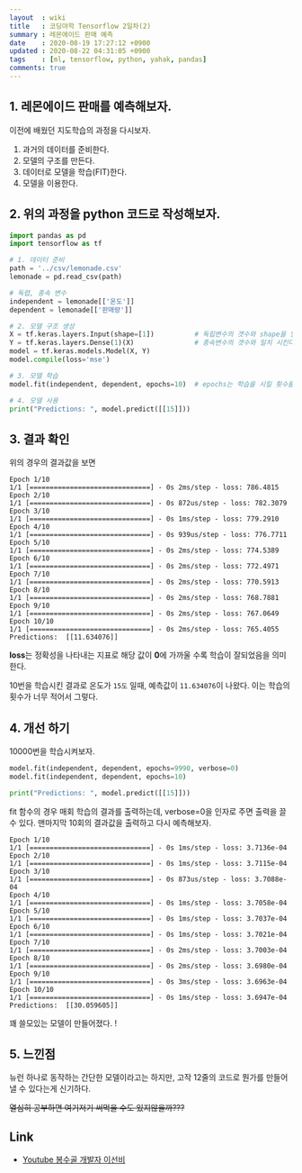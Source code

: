```yaml
---
layout  : wiki
title   : 코딩야학 Tensorflow 2일차(2)
summary : 레몬에이드 판매 예측
date    : 2020-08-19 17:27:12 +0900
updated : 2020-08-22 04:31:05 +0900
tags    : [ml, tensorflow, python, yahak, pandas]
comments: true
---
```


## 1. 레몬에이드 판매를 예측해보자.

이전에 배웠던 지도학습의 과정을 다시보자.

1. 과거의 데이터를 준비한다.
2. 모델의 구조를 만든다.
3. 데이터로 모델을 학습(FIT)한다.
4. 모델을 이용한다.

## 2. 위의 과정을 python 코드로 작성해보자.


```python
import pandas as pd
import tensorflow as tf

# 1. 데이터 준비
path = '../csv/lemonade.csv'
lemonade = pd.read_csv(path)

# 독렵, 종속 변수
independent = lemonade[['온도']]
dependent = lemonade[['판매량']]

# 2. 모델 구조 생성
X = tf.keras.layers.Input(shape=[1])          # 독립변수의 갯수와 shape을 일치 시킨다.
Y = tf.keras.layers.Dense(1)(X)               # 종속변수의 갯수와 일치 시킨다.
model = tf.keras.models.Model(X, Y)
model.compile(loss='mse')

# 3. 모델 학습
model.fit(independent, dependent, epochs=10)  # epochs는 학습을 시킬 횟수를 의미한다.

# 4. 모델 사용
print("Predictions: ", model.predict([[15]]))
```

## 3. 결과 확인

위의 경우의 결과값을 보면

```
Epoch 1/10
1/1 [==============================] - 0s 2ms/step - loss: 786.4815
Epoch 2/10
1/1 [==============================] - 0s 872us/step - loss: 782.3079
Epoch 3/10
1/1 [==============================] - 0s 1ms/step - loss: 779.2910
Epoch 4/10
1/1 [==============================] - 0s 939us/step - loss: 776.7711
Epoch 5/10
1/1 [==============================] - 0s 2ms/step - loss: 774.5389
Epoch 6/10
1/1 [==============================] - 0s 2ms/step - loss: 772.4971
Epoch 7/10
1/1 [==============================] - 0s 2ms/step - loss: 770.5913
Epoch 8/10
1/1 [==============================] - 0s 2ms/step - loss: 768.7881
Epoch 9/10
1/1 [==============================] - 0s 2ms/step - loss: 767.0649
Epoch 10/10
1/1 [==============================] - 0s 2ms/step - loss: 765.4055
Predictions:  [[11.634076]]
```

**loss**는 정확성을 나타내는 지표로 해당 값이 **0**에 가까울 수록 학습이 잘되었음을 의미한다.

10번을 학습시킨 결과로 온도가 `15도` 일때, 예측값이 `11.634076`이 나왔다.
이는 학습의 횟수가 너무 적어서 그렇다.

## 4. 개선 하기

10000번을 학습시켜보자.

```python
model.fit(independent, dependent, epochs=9990, verbose=0)
model.fit(independent, dependent, epochs=10)

print("Predictions: ", model.predict([[15]]))
```

fit 함수의 경우 매회 학습의 결과를 출력하는데, verbose=0을 인자로 주면 출력을 끌 수 있다.
맨마지막 10회의 결과값을 출력하고 다시 예측해보자.

```
Epoch 1/10
1/1 [==============================] - 0s 1ms/step - loss: 3.7136e-04
Epoch 2/10
1/1 [==============================] - 0s 1ms/step - loss: 3.7115e-04
Epoch 3/10
1/1 [==============================] - 0s 873us/step - loss: 3.7088e-04
Epoch 4/10
1/1 [==============================] - 0s 1ms/step - loss: 3.7058e-04
Epoch 5/10
1/1 [==============================] - 0s 1ms/step - loss: 3.7037e-04
Epoch 6/10
1/1 [==============================] - 0s 1ms/step - loss: 3.7021e-04
Epoch 7/10
1/1 [==============================] - 0s 2ms/step - loss: 3.7003e-04
Epoch 8/10
1/1 [==============================] - 0s 2ms/step - loss: 3.6980e-04
Epoch 9/10
1/1 [==============================] - 0s 3ms/step - loss: 3.6963e-04
Epoch 10/10
1/1 [==============================] - 0s 1ms/step - loss: 3.6947e-04
Predictions:  [[30.059605]]
```

꽤 쓸모있는 모델이 만들어졌다. !

## 5. 느낀점
뉴런 하나로 동작하는 간단한 모델이라고는 하지만, 고작 12줄의 코드로 뭔가를 만들어 낼 수 있다는게 신기하다.

~~열심히 공부하면 여기저기 써먹을 수도 있지않을까???~~


## Link

* [Youtube 봉수골 개발자 이선비](https://www.youtube.com/watch?v=dpw0wY13XDk&list=PLl1irxoYh2wyLwJutUZx5Q_QEEDZoXBnz&index=1)
